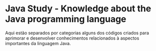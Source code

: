 # Java Study - Knowledge about the Java programming language

Aqui estão separados por categorias alguns dos códigos criados para aprimorar e desenvolver conhecimentos 
relacionados à aspectos importantes da linguagem Java.
